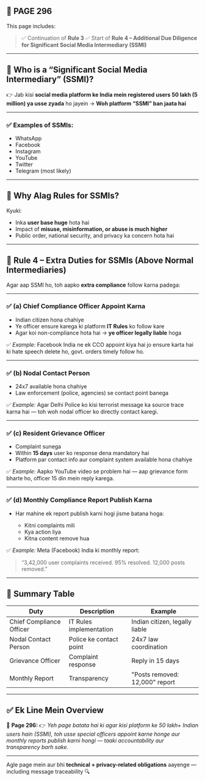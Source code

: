 ## 📄 **PAGE 296**

This page includes:

> ✅ Continuation of **Rule 3**
> ✅ Start of **Rule 4 – Additional Due Diligence for Significant Social Media Intermediary (SSMI)**

---

## 🔹 **Who is a “Significant Social Media Intermediary” (SSMI)?**

👉 Jab kisi **social media platform ke India mein registered users 50 lakh (5 million) ya usse zyada** ho jayein
→ **Woh platform “SSMI” ban jaata hai**

---

### ✅ Examples of SSMIs:

* WhatsApp
* Facebook
* Instagram
* YouTube
* Twitter
* Telegram (most likely)

---

## 🔸 Why Alag Rules for SSMIs?

Kyuki:

* Inka **user base huge** hota hai
* Impact of **misuse, misinformation, or abuse is much higher**
* Public order, national security, and privacy ka concern hota hai

---

## 🔹 **Rule 4 – Extra Duties for SSMIs (Above Normal Intermediaries)**

Agar aap SSMI ho, toh aapko **extra compliance** follow karna padega:

---

### ✅ (a) Chief Compliance Officer Appoint Karna

* Indian citizen hona chahiye
* Ye officer ensure karega ki platform **IT Rules** ko follow kare
* Agar koi non-compliance hota hai → **ye officer legally liable** hoga

✅ *Example:*
Facebook India ne ek CCO appoint kiya hai jo ensure karta hai ki hate speech delete ho, govt. orders timely follow ho.

---

### ✅ (b) Nodal Contact Person

* 24x7 available hona chahiye
* Law enforcement (police, agencies) se contact point banega

✅ *Example:*
Agar Delhi Police ko kisi terrorist message ka source trace karna hai — toh woh nodal officer ko directly contact karegi.

---

### ✅ (c) Resident Grievance Officer

* Complaint sunega
* Within **15 days** user ko response dena mandatory hai
* Platform par contact info aur complaint system available hona chahiye

✅ *Example:*
Aapko YouTube video se problem hai — aap grievance form bharte ho, officer 15 din mein reply karega.

---

### ✅ (d) Monthly Compliance Report Publish Karna

* Har mahine ek report publish karni hogi jisme batana hoga:

  * Kitni complaints mili
  * Kya action liya
  * Kitna content remove hua

✅ *Example:*
Meta (Facebook) India ki monthly report:

> “3,42,000 user complaints received. 95% resolved. 12,000 posts removed.”

---

## 🧩 Summary Table

| Duty                     | Description             | Example                        |
| ------------------------ | ----------------------- | ------------------------------ |
| Chief Compliance Officer | IT Rules implementation | Indian citizen, legally liable |
| Nodal Contact Person     | Police ke contact point | 24x7 law coordination          |
| Grievance Officer        | Complaint response      | Reply in 15 days               |
| Monthly Report           | Transparency            | "Posts removed: 12,000" report |

---

## ✅ **Ek Line Mein Overview**

📌 **Page 296:**
👉 *Yeh page batata hai ki agar kisi platform ke 50 lakh+ Indian users hain (SSMI), toh usse special officers appoint karne honge aur monthly reports publish karni hongi — taaki accountability aur transparency barh sake.*

---

Agle page mein aur bhi **technical + privacy-related obligations** aayenge — including message traceability 🔍
